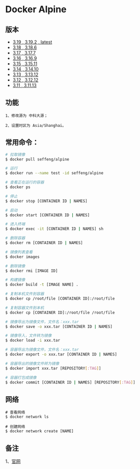 # Docker Alpine

## 版本

* [3.19 , 3.19.2 , latest](https://github.com/seffeng/docker-alpine/tree/3.19)
* [3.18 , 3.18.6](https://github.com/seffeng/docker-alpine/tree/3.18)
* [3.17 , 3.17.7](https://github.com/seffeng/docker-alpine/tree/3.17)
* [3.16 , 3.16.9](https://github.com/seffeng/docker-alpine/tree/3.16)
* [3.15 , 3.15.11](https://github.com/seffeng/docker-alpine/tree/3.15)
* [3.14 , 3.14.10](https://github.com/seffeng/docker-alpine/tree/3.14)
* [3.13 , 3.13.12](https://github.com/seffeng/docker-alpine/tree/3.13)
* [3.12 , 3.12.12](https://github.com/seffeng/docker-alpine/tree/3.12)
* [3.11 , 3.11.13](https://github.com/seffeng/docker-alpine/tree/3.11)

## 功能

```shell
1、修改源为 中科大源；

2、设置时区为 Asia/Shanghai。
```

## 常用命令：

```sh
# 拉取镜像
$ docker pull seffeng/alpine

# 运行
$ docker run --name test -id seffeng/alpine

# 查看正在运行的容器
$ docker ps

# 停止
$ docker stop [CONTAINER ID | NAMES]

# 启动
$ docker start [CONTAINER ID | NAMES]

# 进入终端
$ docker exec -it [CONTAINER ID | NAMES] sh

# 删除容器
$ docker rm [CONTAINER ID | NAMES]

# 镜像列表查看
$ docker images

# 删除镜像
$ docker rmi [IMAGE ID]

# 构建镜像
$ docker build -t [IMAGE NAME] .

# 复制本机文件到容器
$ docker cp /root/file [CONTAINER ID]:/root/file

# 复制容器文件到本机
$ docker cp [CONTAINER ID]:/root/file /root/file

# 镜像导出为镜像文件，文件名：xxx.tar
$ docker save -o xxx.tar [CONTAINER ID | NAMES]

# 镜像导入，文件转为镜像
$ docker load -i xxx.tar

# 容器导出为镜像文件，文件名：xxx.tar
$ docker export -o xxx.tar [CONTAINER ID | NAMES]

# 容器导出的镜像文件转为镜像
$ docker import xxx.tar [REPOSITORY[:TAG]]

# 容器打包成镜像
$ docker commit [CONTAINER ID | NAMES] [REPOSITORY[:TAG]]
```

## 网络

```shell
# 查看网络
$ docker network ls

# 创建网络
$ docker network create [NAME]
```

## 备注

1、[官网](https://www.alpinelinux.org)

